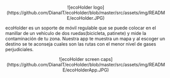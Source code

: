 
<p align="center">![ecoHolder logo](https://github.com/DianaIT/ecoHolder/blob/master/src/assets/img/README/ecoHolder.JPG)</p>

ecoHolder es un soporte de móvil regulable que se puede colocar en el manillar de un vehículo de dos ruedas(bicicleta, patinete) y mide la contaminación de tu zona. Nuestra app  te muestra un mapa y al escoger un destino se te aconseja cuales son las rutas con el menor nivel de gases perjudiciales. 

<p align="center">![ecoHolder screen caps](https://github.com/DianaIT/ecoHolder/blob/master/src/assets/img/README/ecoHolderApp.JPG)</p>

